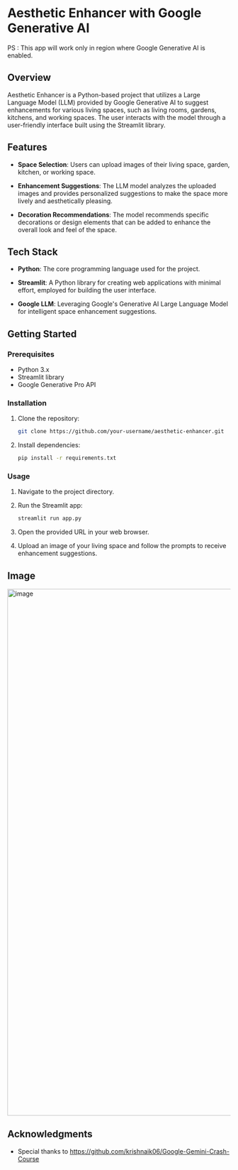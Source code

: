 # Aesthetic Enhancer with Google Generative AI
PS : This app will work only in region where Google Generative AI is enabled.

## Overview

Aesthetic Enhancer is a Python-based project that utilizes a Large Language Model (LLM) provided by Google Generative AI to suggest enhancements for various living spaces, such as living rooms, gardens, kitchens, and working spaces. The user interacts with the model through a user-friendly interface built using the Streamlit library.

## Features

- **Space Selection**: Users can upload images of their living space, garden, kitchen, or working space.
  
- **Enhancement Suggestions**: The LLM model analyzes the uploaded images and provides personalized suggestions to make the space more lively and aesthetically pleasing.

- **Decoration Recommendations**: The model recommends specific decorations or design elements that can be added to enhance the overall look and feel of the space.

## Tech Stack

- **Python**: The core programming language used for the project.

- **Streamlit**: A Python library for creating web applications with minimal effort, employed for building the user interface.

- **Google LLM**: Leveraging Google's Generative AI Large Language Model for intelligent space enhancement suggestions.

## Getting Started

### Prerequisites

- Python 3.x
- Streamlit library
- Google Generative Pro API

### Installation

1. Clone the repository:

   ```bash
   git clone https://github.com/your-username/aesthetic-enhancer.git
   ```

2. Install dependencies:

   ```bash
   pip install -r requirements.txt
   ```

### Usage

1. Navigate to the project directory.

2. Run the Streamlit app:

   ```bash
   streamlit run app.py
   ```

3. Open the provided URL in your web browser.

4. Upload an image of your living space and follow the prompts to receive enhancement suggestions.

## Image

<img width="1187" alt="image" src="https://github.com/florianndeepika/Aesthetic_Enhancer_with_GenAI/assets/63796480/f96b9fd7-8556-499e-83bf-9afb998f77ce">

## Acknowledgments

- Special thanks to https://github.com/krishnaik06/Google-Gemini-Crash-Course

